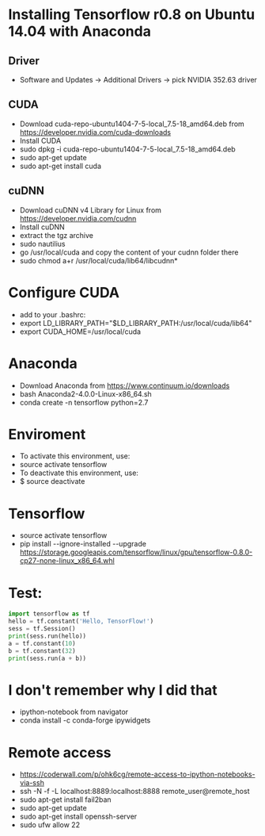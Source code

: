 # Installing Tensorflow r0.8 on Ubuntu 14.04 with Anaconda

## Driver
- Software and Updates -> Additional Drivers -> pick NVIDIA 352.63 driver

## CUDA
- Download cuda-repo-ubuntu1404-7-5-local_7.5-18_amd64.deb from https://developer.nvidia.com/cuda-downloads
- Install CUDA
- sudo dpkg -i cuda-repo-ubuntu1404-7-5-local_7.5-18_amd64.deb
- sudo apt-get update
- sudo apt-get install cuda

## cuDNN
- Download cuDNN v4 Library for Linux from https://developer.nvidia.com/cudnn
- Install cuDNN
- extract the tgz archive
- sudo nautilius
- go /usr/local/cuda and copy the content of your cudnn folder there
- sudo chmod a+r /usr/local/cuda/lib64/libcudnn*

# Configure CUDA
- add to your .bashrc:
- export LD_LIBRARY_PATH="$LD_LIBRARY_PATH:/usr/local/cuda/lib64"
- export CUDA_HOME=/usr/local/cuda

# Anaconda
- Download Anaconda from https://www.continuum.io/downloads
- bash Anaconda2-4.0.0-Linux-x86_64.sh
- conda create -n tensorflow python=2.7

# Enviroment
- To activate this environment, use:
- source activate tensorflow
- To deactivate this environment, use:
- $ source deactivate

# Tensorflow
- source activate tensorflow
- pip install --ignore-installed --upgrade https://storage.googleapis.com/tensorflow/linux/gpu/tensorflow-0.8.0-cp27-none-linux_x86_64.whl

# Test:
```python
import tensorflow as tf
hello = tf.constant('Hello, TensorFlow!')
sess = tf.Session()
print(sess.run(hello))
a = tf.constant(10)
b = tf.constant(32)
print(sess.run(a + b))
```

# I don't remember why I did that
- ipython-notebook from navigator
- conda install -c conda-forge ipywidgets

# Remote access
- https://coderwall.com/p/ohk6cg/remote-access-to-ipython-notebooks-via-ssh
- ssh -N -f -L localhost:8889:localhost:8888 remote_user@remote_host
- sudo apt-get install fail2ban
- sudo apt-get update
- sudo apt-get install openssh-server
- sudo ufw allow 22
